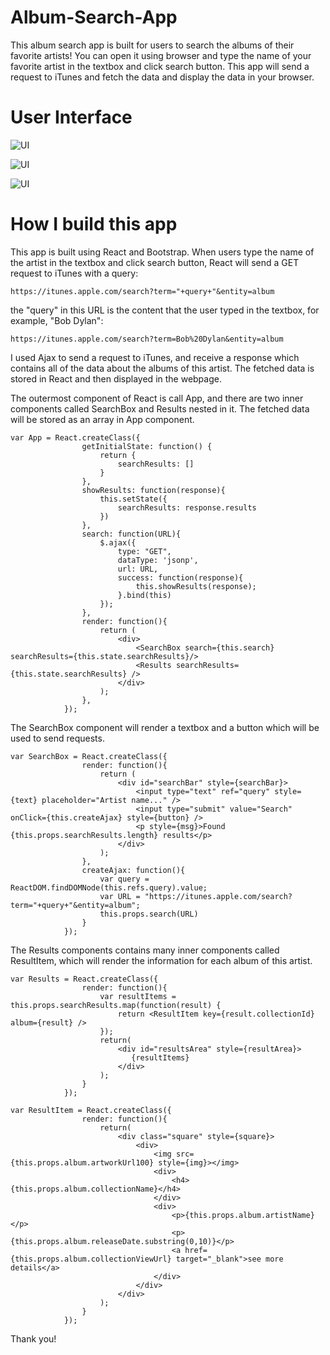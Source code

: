 # Album-Search-App
This album search app is built for users to search the albums of their favorite artists! You can open it using browser and type the name of your favorite artist in the textbox and click search button. This app will send a request to iTunes and fetch the data and display the data in your browser. 

# User Interface
![UI](https://github.com/ibwpang/AlbumSearchApp/blob/master/img/1.png)

![UI](https://github.com/ibwpang/AlbumSearchApp/blob/master/img/2.png)

![UI](https://github.com/ibwpang/AlbumSearchApp/blob/master/img/3.png)

# How I build this app
This app is built using React and Bootstrap. When users type the name of the artist in the textbox and click search button, React will send a GET request to iTunes with a query: 
```
https://itunes.apple.com/search?term="+query+"&entity=album

``` 
the "query" in this URL is the content that the user typed in the textbox, for example, "Bob Dylan":
```
https://itunes.apple.com/search?term=Bob%20Dylan&entity=album

``` 
I used Ajax to send a request to iTunes, and receive a response which contains all of the data about the albums of this artist. The fetched data is stored in React and then displayed in the webpage. 

The outermost component of React is call App, and there are two inner components called SearchBox and Results nested in it. The fetched data will be stored as an array in App component. 

```
var App = React.createClass({
                getInitialState: function() {
                    return {
                        searchResults: []
                    }
                },
                showResults: function(response){
                    this.setState({
                        searchResults: response.results
                    })
                },
                search: function(URL){
                    $.ajax({
                        type: "GET",
                        dataType: 'jsonp',
                        url: URL,
                        success: function(response){
                            this.showResults(response);
                        }.bind(this)
                    });
                },
                render: function(){
                    return (
                        <div>
                            <SearchBox search={this.search} searchResults={this.state.searchResults}/>
                            <Results searchResults={this.state.searchResults} />
                        </div>
                    );
                },
            });

``` 

The SearchBox component will render a textbox and a button which will be used to send requests.
```
var SearchBox = React.createClass({
                render: function(){
                    return (
                        <div id="searchBar" style={searchBar}>
                            <input type="text" ref="query" style={text} placeholder="Artist name..." />
                            <input type="submit" value="Search" onClick={this.createAjax} style={button} />
                            <p style={msg}>Found {this.props.searchResults.length} results</p>
                        </div>
                    );
                },
                createAjax: function(){
                    var query = ReactDOM.findDOMNode(this.refs.query).value;
                    var URL = "https://itunes.apple.com/search?term="+query+"&entity=album";
                    this.props.search(URL)
                }
            });

``` 

The Results components contains many inner components called ResultItem, which will render the information for each album of this artist.
```
var Results = React.createClass({
                render: function(){
                    var resultItems = this.props.searchResults.map(function(result) {
                        return <ResultItem key={result.collectionId} album={result} />
                    });
                    return(
                        <div id="resultsArea" style={resultArea}>
                           {resultItems}
                        </div>
                    );
                }
            });

``` 


```
var ResultItem = React.createClass({
                render: function(){
                    return(
                        <div class="square" style={square}>
                            <div>
                                <img src={this.props.album.artworkUrl100} style={img}></img>
                                <div>
                                    <h4>{this.props.album.collectionName}</h4>
                                </div>
                                <div>
                                    <p>{this.props.album.artistName}</p>
                                    <p>{this.props.album.releaseDate.substring(0,10)}</p>
                                    <a href={this.props.album.collectionViewUrl} target="_blank">see more details</a>
                                </div>
                            </div>
                        </div>
                    );
                }
            });

``` 

Thank you!
